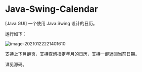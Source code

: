 # Java-Swing-Calendar
[Java GUI] 一个使用 Java Swing 设计的日历。

运行如下：

![image-20210122221401610](https://gitee.com/eric0228/pic-go-images/raw/master/img/image-20210122221401610.png)

支持上下月翻页，支持查询指定年月的日历，支持一键返回当前日期。

详见源码。